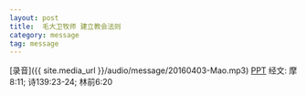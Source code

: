 ```yaml
---
layout: post
title:  毛大卫牧师 建立教会法则
category: message
tag: message
---
```


[录音]({{ site.media_url }}/audio/message/20160403-Mao.mp3)  [PPT](https://onedrive.live.com/redir?resid=542FE2EB8D6DC3A2!585&authkey=!AEk1-haW6Pwv8rA&ithint=file%2cpptx	) 经文: 摩8:11; 诗139:23-24; 林前6:20
